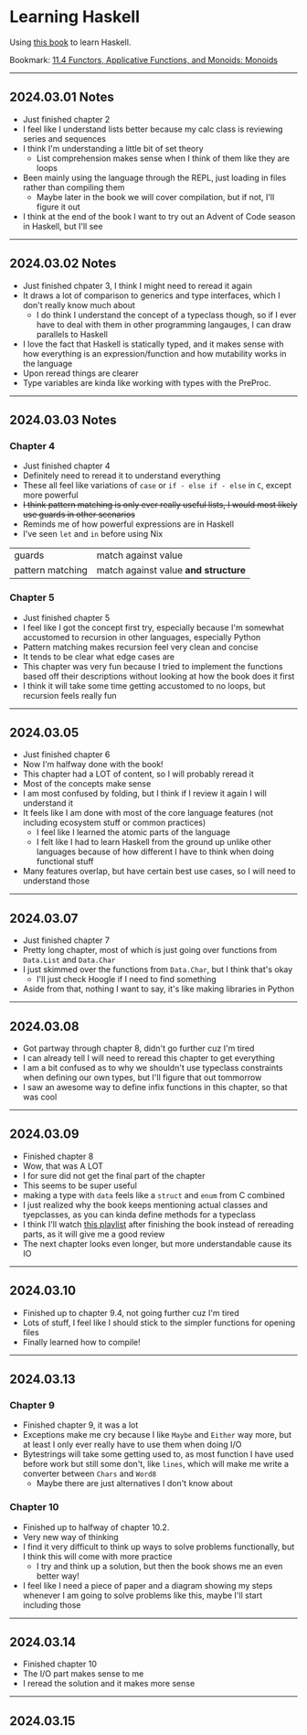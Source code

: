 # Learning Haskell

Using [this book](https://learnyouahaskell.github.io/chapters.html) to learn Haskell.

Bookmark: [11.4 Functors, Applicative Functions, and Monoids: Monoids](https://learnyouahaskell.github.io/functors-applicative-functors-and-monoids.html#monoids)

---

## 2024.03.01 Notes

* Just finished chapter 2
* I feel like I understand lists better because my calc class is reviewing series and sequences
* I think I'm understanding a little bit of set theory
  * List comprehension makes sense when I think of them like they are loops
* Been mainly using the language through the REPL, just loading in files rather than compiling them
  * Maybe later in the book we will cover compilation, but if not, I'll figure it out
* I think at the end of the book I want to try out an Advent of Code season in Haskell, but I'll see

---

## 2024.03.02 Notes

* Just finished chpater 3, I think I might need to reread it again
* It draws a lot of comparison to generics and type interfaces, which I don't really know much about
  * I do think I understand the concept of a typeclass though, so if I ever have to deal with them in other programming langauges, I can draw parallels to Haskell
* I love the fact that Haskell is statically typed, and it makes sense with how everything is an expression/function and how mutability works in the language
* Upon reread things are clearer
* Type variables are kinda like working with types with the PreProc.

---

## 2024.03.03 Notes

### Chapter 4

* Just finished chapter 4
* Definitely need to reread it to understand everything
* These all feel like variations of `case` or `if - else if - else` in `C`, except more powerful
* ~~I think pattern matching is only ever really useful lists, I would most likely use guards in other scenarios~~
* Reminds me of how powerful expressions are in Haskell
* I've seen `let` and `in` before using Nix

<!-- bruh how do tables work in gfm??? -->
|                  |                                       |
| ---------------- | ------------------------------------- |
| guards           | match against value                   |
| pattern matching | match against value **and structure** |
<!-- weird workaround for me wanting to just have a table with no heading -->
<!-- apparently: https://stackoverflow.com/questions/17536216/create-a-table-without-a-header-in-markdown -->
<!-- I wish I was better at HTML, maybe I'll learn web dev -->

### Chapter 5

* Just finished chapter 5
* I feel like I got the concept first try, especially because I'm somewhat accustomed to recursion in other languages, especially Python
* Pattern matching makes recursion feel very clean and concise
* It tends to be clear what edge cases are
* This chapter was very fun because I tried to implement the functions based off their descriptions without looking at how the book does it first
* I think it will take some time getting accustomed to no loops, but recursion feels really fun

---

## 2024.03.05

* Just finished chapter 6
* Now I'm halfway done with the book!
* This chapter had a LOT of content, so I will probably reread it
* Most of the concepts make sense
* I am most confused by folding, but I think if I review it again I will understand it
* It feels like I am done with most of the core language features (not including ecosystem stuff or common practices)
  * I feel like I learned the atomic parts of the language
  * I felt like I had to learn Haskell from the ground up unlike other languages because of how different I have to think when doing functional stuff
* Many features overlap, but have certain best use cases, so I will need to understand those

---

## 2024.03.07

* Just finished chapter 7
* Pretty long chapter, most of which is just going over functions from `Data.List` and `Data.Char`
* I just skimmed over the functions from `Data.Char`, but I think that's okay
  * I'll just check Hoogle if I need to find something
* Aside from that, nothing I want to say, it's like making libraries in Python

---

## 2024.03.08

* Got partway through chapter 8, didn't go further cuz I'm tired
* I can already tell I will need to reread this chapter to get everything
* I am a bit confused as to why we shouldn't use typeclass constraints when defining our own types, but I'll figure that out tommorrow
* I saw an awesome way to define infix functions in this chapter, so that was cool

---

## 2024.03.09

* Finished chapter 8
* Wow, that was A LOT
* I for sure did not get the final part of the chapter
* This seems to be super useful
* making a type with `data` feels like a `struct` and `enum` from C combined
* I just realized why the book keeps mentioning actual classes and tyepclasses, as you can kinda define methods for a typeclass
* I think I'll watch [this playlist](https://www.youtube.com/playlist?list=PLe7Ei6viL6jGp1Rfu0dil1JH1SHk9bgDV) after finishing the book instead of rereading parts, as it will give me a good review
* The next chapter looks even longer, but more understandable cause its IO

---

## 2024.03.10

* Finished up to chapter 9.4, not going further cuz I'm tired
* Lots of stuff, I feel like I should stick to the simpler functions for opening files
* Finally learned how to compile!

---

## 2024.03.13

### Chapter 9

* Finished chapter 9, it was a lot
* Exceptions make me cry because I like `Maybe` and `Either` way more, but at least I only ever really have to use them when doing I/O
* Bytestrings will take some getting used to, as most function I have used before work but still some don't, like `lines`, which will make me write a converter between `Chars` and `Word8`
  * Maybe there are just alternatives I don't know about

### Chapter 10

* Finished up to halfway of chapter 10.2.
* Very new way of thinking
* I find it very difficult to think up ways to solve problems functionally, but I think this will come with more practice
  * I try and think up a solution, but then the book shows me an even better way!
* I feel like I need a piece of paper and a diagram showing my steps whenever I am going to solve problems like this, maybe I'll start including those

---

## 2024.03.14

* Finished chapter 10
* The I/O part makes sense to me
* I reread the solution and it makes more sense

---

## 2024.03.15